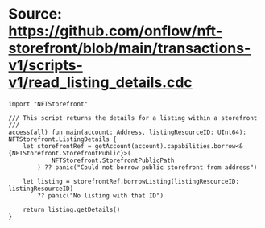 # Source: https://github.com/onflow/nft-storefront/blob/main/transactions-v1/scripts-v1/read_listing_details.cdc

```
import "NFTStorefront"

/// This script returns the details for a listing within a storefront
///
access(all) fun main(account: Address, listingResourceID: UInt64): NFTStorefront.ListingDetails {
    let storefrontRef = getAccount(account).capabilities.borrow<&{NFTStorefront.StorefrontPublic}>(
            NFTStorefront.StorefrontPublicPath
        ) ?? panic("Could not borrow public storefront from address")

    let listing = storefrontRef.borrowListing(listingResourceID: listingResourceID)
        ?? panic("No listing with that ID")
    
    return listing.getDetails()
}

```